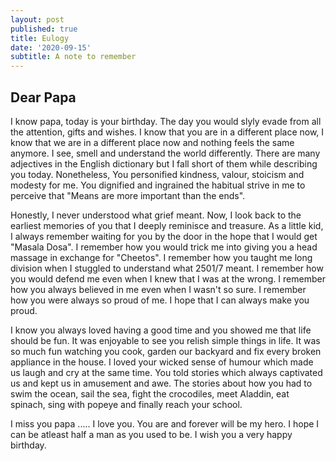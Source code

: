 ```yaml
---
layout: post
published: true
title: Eulogy
date: '2020-09-15'
subtitle: A note to remember
---
```

## Dear Papa

I know papa, today is your birthday. The day you would slyly evade from all the attention, gifts and wishes. I know that you are in a different place now, I know that we are in a different place now and nothing feels the same anymore. I see, smell and understand the world differently. There are many adjectives in the English dictionary but I fall short of them while describing you today. Nonetheless, You personified kindness, valour, stoicism and modesty for me. You dignified and ingrained the habitual strive in me to perceive that "Means are more important than the ends". 

Honestly, I never understood what grief meant. Now, I look back to the earliest memories of you that I deeply reminisce and treasure. As a little kid, I always remember waiting for you by the door in the hope that I would get "Masala Dosa". I remember how you would trick me into giving you a head massage in exchange for "Cheetos". I remember how you taught me long division when I stuggled to understand what 2501/7 meant. I remember how you would defend me even when I knew that I was at the wrong. I remember how you always believed in me even when I wasn't so sure. I remember how you were always so proud of me. I hope that I can always make you proud.

I know you always loved having a good time and you showed me that life should be fun. It was enjoyable to see you relish simple things in life. It was so much fun watching you cook, garden our backyard and fix every broken appliance in the house. I loved your wicked sense of humour which made us laugh and cry at the same time. You told stories which always captivated us and kept us in amusement and awe. The stories about how you had to swim the ocean, sail the sea, fight the crocodiles, meet Aladdin, eat spinach, sing with popeye and finally reach your school. 

I miss you papa ..... I love you. You are and forever will be my hero. I hope I can be atleast half a man as you used to be. I wish you a very happy birthday.
